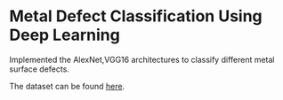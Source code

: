 # Metal Defect Classification Using Deep Learning

Implemented the AlexNet,VGG16 architectures to classify different metal surface defects.

The dataset can be found [here](https://www.kaggle.com/datasets/fantacher/neu-metal-surface-defects-data).
